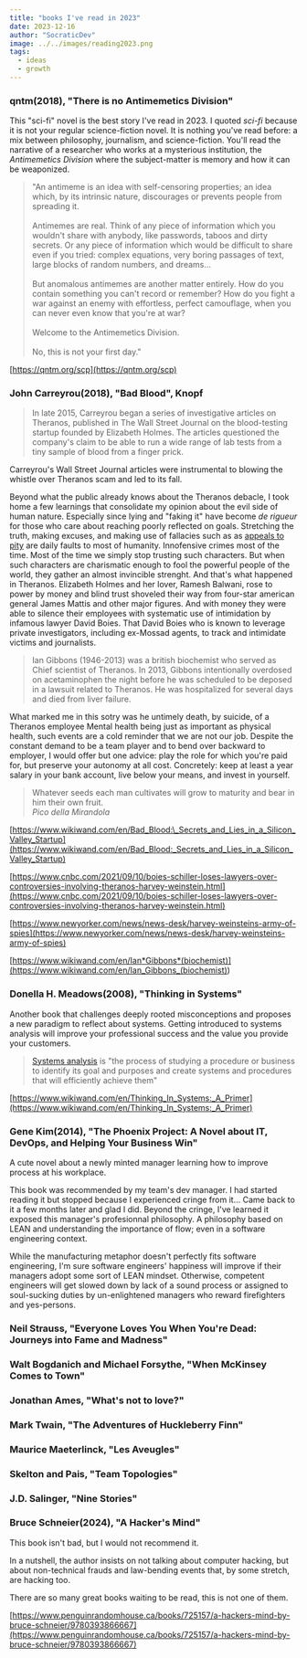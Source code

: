 ```yaml
---
title: "books I've read in 2023"
date: 2023-12-16
author: "SocraticDev"
image: ../../images/reading2023.png
tags:
  - ideas
  - growth
---
```


### qntm(2018), "There is no Antimemetics Division"

This "sci-fi" novel is the best story I've read in 2023. I quoted _sci-fi_
because it is not your regular science-fiction novel. It is nothing you've read
before: a mix between philosophy, journalism, and science-fiction. You'll read
the narrative of a researcher who works at a mysterious institution, the
_Antimemetics Division_ where the subject-matter is memory and how it can be weaponized.

> "An antimeme is an idea with self-censoring properties; an idea which, by its intrinsic nature, discourages or prevents people from spreading it.
><br><br>
>Antimemes are real. Think of any piece of information which you wouldn't share with anybody, like passwords, taboos and dirty secrets. Or any piece of information which would be difficult to share even if you tried: complex equations, very boring passages of text, large blocks of random numbers, and dreams...
><br><br>
>But anomalous antimemes are another matter entirely. How do you contain something you can't record or remember? How do you fight a war against an enemy with effortless, perfect camouflage, when you can never even know that you're at war?
><br><br>
>Welcome to the Antimemetics Division.
><br><br>
> No, this is not your first day."


[https://qntm.org/scp](https://qntm.org/scp)

### John Carreyrou(2018), "Bad Blood", Knopf

> In late 2015, Carreyrou began a series of investigative articles on Theranos, published in The Wall Street Journal on the blood-testing startup founded by Elizabeth Holmes. The articles questioned the company's claim to be able to run a wide range of lab tests from a tiny sample of blood from a finger prick.

Carreyrou's Wall Street Journal articles were instrumental to blowing the
whistle over Theranos scam and led to its fall.

Beyond what the public already knows about the Theranos debacle, I took home a
few learnings that consolidate my opinion about the evil side of human nature.
Especially since lying and "faking it" have become _de rigueur_ for those who
care about reaching poorly reflected on goals. Stretching the truth, making
excuses, and making use of fallacies such as as [appeals to
pity](https://www.wikiwand.com/en/Appeal_to_pity) are daily faults to most of
humanity. Innofensive crimes most of the time. Most of the time we simply stop
trusting such characters. But when such characters are charismatic enough to
fool the powerful people of the world, they gather an almost invincible
strenght. And that's what happened in Theranos. Elizabeth Holmes and her lover,
Ramesh Balwani, rose to power by money and blind trust shoveled their way from
four-star american general James Mattis and other major figures. And with money
they were able to silence their employees with systematic use of intimidation
by infamous lawyer David Boies. That David Boies who is known to leverage
private investigators, including ex-Mossad agents, to track and intimidate
victims and journalists.

> Ian Gibbons (1946-2013) was a british biochemist who served as Chief
> scientist of Theranos. In 2013, Gibbons intentionally overdosed on
> acetaminophen the night before he was scheduled to be deposed in a lawsuit
> related to Theranos. He was hospitalized for several days and died from liver
> failure.

What marked me in this sotry was he untimely death, by suicide, of a Theranos employee Mental health being just as important as physical health, such
events are a cold reminder that we are not our job. Despite the constant demand
to be a team player and to bend over backward to employer, I would offer but one advice:
play the role for which you're paid for, but preserve your autonomy at all
cost. Concretely: keep at least a year salary in your bank account, live below
your means, and invest in yourself.

> Whatever seeds each man cultivates will grow to maturity and bear in him
> their own fruit. <br><cite>Pico della Mirandola</cite>

[https://www.wikiwand.com/en/Bad_Blood:\_Secrets_and_Lies_in_a_Silicon_Valley_Startup](https://www.wikiwand.com/en/Bad_Blood:_Secrets_and_Lies_in_a_Silicon_Valley_Startup)

[https://www.cnbc.com/2021/09/10/boies-schiller-loses-lawyers-over-controversies-involving-theranos-harvey-weinstein.html](https://www.cnbc.com/2021/09/10/boies-schiller-loses-lawyers-over-controversies-involving-theranos-harvey-weinstein.html)

[https://www.newyorker.com/news/news-desk/harvey-weinsteins-army-of-spies](https://www.newyorker.com/news/news-desk/harvey-weinsteins-army-of-spies)

[https://www.wikiwand.com/en/Ian*Gibbons*(biochemist)](<https://www.wikiwand.com/en/Ian_Gibbons_(biochemist)>)

### Donella H. Meadows(2008), "Thinking in Systems"

Another book that challenges deeply rooted misconceptions and proposes a new
paradigm to reflect about systems. Getting introduced to systems analysis will improve your professional success and the value you provide your customers.

> [Systems analysis](https://www.wikiwand.com/en/Systems_analysis) is "the process of studying a procedure or business to identify its goal and purposes and create systems and procedures that will efficiently achieve them"



[https://www.wikiwand.com/en/Thinking_In_Systems:_A_Primer](https://www.wikiwand.com/en/Thinking_In_Systems:_A_Primer)


### Gene Kim(2014), "The Phoenix Project: A Novel about IT, DevOps, and Helping Your Business Win"

A cute novel about a newly minted manager learning how to improve process at
his workplace.

This book was recommended by my team's dev manager. I had started reading it
but stopped because I experienced cringe from it... Came back to it a few
months later and glad I did. Beyond the cringe, I've learned it exposed this manager's
profesionnal philosophy. A philosophy based on LEAN and understanding the
importance of flow; even in a software engineering context.

While the manufacturing metaphor doesn't perfectly fits software
engineering, I'm sure software engineers' happiness will improve if their managers adopt some sort
of LEAN mindset. Otherwise, competent engineers will get slowed down by lack of
a sound process or assigned to soul-sucking duties by un-enlightened managers who reward firefighters and yes-persons.

### Neil Strauss, "Everyone Loves You When You're Dead: Journeys into Fame and Madness"


### Walt Bogdanich and Michael Forsythe, "When McKinsey Comes to Town"

### Jonathan Ames, "What's not to love?"

### Mark Twain, "The Adventures of Huckleberry Finn"

### Maurice Maeterlinck, "Les Aveugles"

### Skelton and Pais, "Team Topologies"

### J.D. Salinger, "Nine Stories"

### Bruce Schneier(2024), "A Hacker's Mind"

This book isn't bad, but I would not recommend it. 

In a nutshell, the author insists on not talking about computer hacking, but
about non-technical frauds and law-bending events that, by some stretch, are
hacking too.

There are so many great books waiting to be read, this is not one of them.

[https://www.penguinrandomhouse.ca/books/725157/a-hackers-mind-by-bruce-schneier/9780393866667](https://www.penguinrandomhouse.ca/books/725157/a-hackers-mind-by-bruce-schneier/9780393866667)
